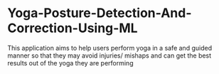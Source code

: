 # Yoga-Posture-Detection-And-Correction-Using-ML
This application aims to help users perform yoga in a safe and guided manner so that they may avoid injuries/ mishaps and can get the best results out of the yoga they are performing

